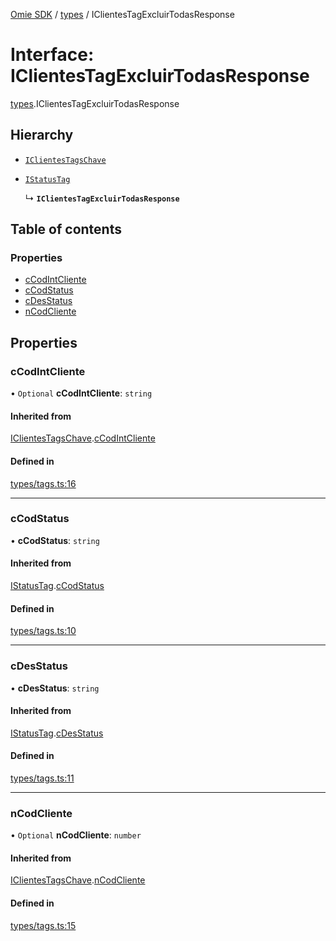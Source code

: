 [Omie SDK](../README.md) / [types](../modules/types.md) / IClientesTagExcluirTodasResponse

# Interface: IClientesTagExcluirTodasResponse

[types](../modules/types.md).IClientesTagExcluirTodasResponse

## Hierarchy

- [`IClientesTagsChave`](types.IClientesTagsChave.md)

- [`IStatusTag`](types.IStatusTag.md)

  ↳ **`IClientesTagExcluirTodasResponse`**

## Table of contents

### Properties

- [cCodIntCliente](types.IClientesTagExcluirTodasResponse.md#ccodintcliente)
- [cCodStatus](types.IClientesTagExcluirTodasResponse.md#ccodstatus)
- [cDesStatus](types.IClientesTagExcluirTodasResponse.md#cdesstatus)
- [nCodCliente](types.IClientesTagExcluirTodasResponse.md#ncodcliente)

## Properties

### cCodIntCliente

• `Optional` **cCodIntCliente**: `string`

#### Inherited from

[IClientesTagsChave](types.IClientesTagsChave.md).[cCodIntCliente](types.IClientesTagsChave.md#ccodintcliente)

#### Defined in

[types/tags.ts:16](https://github.com/lucas-bogos/omie-sdk/blob/f0ca102/src/types/tags.ts#L16)

___

### cCodStatus

• **cCodStatus**: `string`

#### Inherited from

[IStatusTag](types.IStatusTag.md).[cCodStatus](types.IStatusTag.md#ccodstatus)

#### Defined in

[types/tags.ts:10](https://github.com/lucas-bogos/omie-sdk/blob/f0ca102/src/types/tags.ts#L10)

___

### cDesStatus

• **cDesStatus**: `string`

#### Inherited from

[IStatusTag](types.IStatusTag.md).[cDesStatus](types.IStatusTag.md#cdesstatus)

#### Defined in

[types/tags.ts:11](https://github.com/lucas-bogos/omie-sdk/blob/f0ca102/src/types/tags.ts#L11)

___

### nCodCliente

• `Optional` **nCodCliente**: `number`

#### Inherited from

[IClientesTagsChave](types.IClientesTagsChave.md).[nCodCliente](types.IClientesTagsChave.md#ncodcliente)

#### Defined in

[types/tags.ts:15](https://github.com/lucas-bogos/omie-sdk/blob/f0ca102/src/types/tags.ts#L15)
